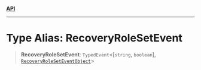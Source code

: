[**API**](../../../README.md)

***

# Type Alias: RecoveryRoleSetEvent

> **RecoveryRoleSetEvent**: `TypedEvent`\<\[`string`, `boolean`\], [`RecoveryRoleSetEventObject`](../interfaces/RecoveryRoleSetEventObject.md)\>
